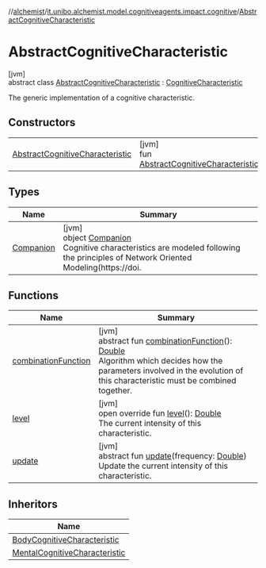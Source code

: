 //[alchemist](../../../index.md)/[it.unibo.alchemist.model.cognitiveagents.impact.cognitive](../index.md)/[AbstractCognitiveCharacteristic](index.md)

# AbstractCognitiveCharacteristic

[jvm]\
abstract class [AbstractCognitiveCharacteristic](index.md) : [CognitiveCharacteristic](../-cognitive-characteristic/index.md)

The generic implementation of a cognitive characteristic.

## Constructors

| | |
|---|---|
| [AbstractCognitiveCharacteristic](-abstract-cognitive-characteristic.md) | [jvm]<br>fun [AbstractCognitiveCharacteristic](-abstract-cognitive-characteristic.md)() |

## Types

| Name | Summary |
|---|---|
| [Companion](-companion/index.md) | [jvm]<br>object [Companion](-companion/index.md)<br>Cognitive characteristics are modeled following the principles of Network Oriented Modeling(https://doi. |

## Functions

| Name | Summary |
|---|---|
| [combinationFunction](combination-function.md) | [jvm]<br>abstract fun [combinationFunction](combination-function.md)(): [Double](https://kotlinlang.org/api/latest/jvm/stdlib/kotlin/-double/index.html)<br>Algorithm which decides how the parameters involved in the evolution of this characteristic must be combined together. |
| [level](level.md) | [jvm]<br>open override fun [level](level.md)(): [Double](https://kotlinlang.org/api/latest/jvm/stdlib/kotlin/-double/index.html)<br>The current intensity of this characteristic. |
| [update](../-cognitive-characteristic/update.md) | [jvm]<br>abstract fun [update](../-cognitive-characteristic/update.md)(frequency: [Double](https://kotlinlang.org/api/latest/jvm/stdlib/kotlin/-double/index.html))<br>Update the current intensity of this characteristic. |

## Inheritors

| Name |
|---|
| [BodyCognitiveCharacteristic](../-body-cognitive-characteristic/index.md) |
| [MentalCognitiveCharacteristic](../-mental-cognitive-characteristic/index.md) |
